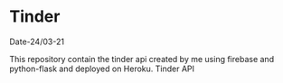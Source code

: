 # Tinder

Date-24/03-21

This repository contain the tinder api created by me using firebase and python-flask and deployed on Heroku.
Tinder API
